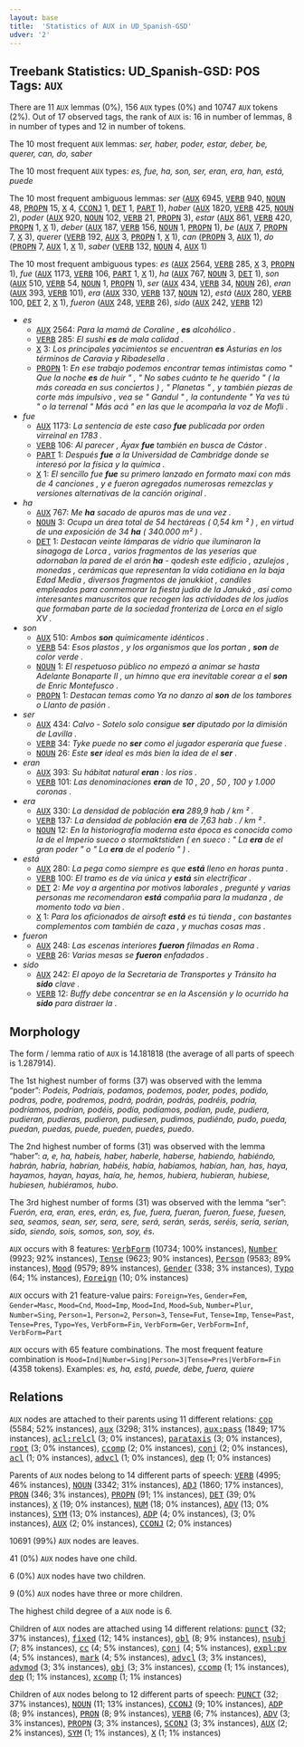 ```yaml
---
layout: base
title:  'Statistics of AUX in UD_Spanish-GSD'
udver: '2'
---
```


## Treebank Statistics: UD_Spanish-GSD: POS Tags: `AUX`

There are 11 `AUX` lemmas (0%), 156 `AUX` types (0%) and 10747 `AUX` tokens (2%).
Out of 17 observed tags, the rank of `AUX` is: 16 in number of lemmas, 8 in number of types and 12 in number of tokens.

The 10 most frequent `AUX` lemmas: <em>ser, haber, poder, estar, deber, be, querer, can, do, saber</em>

The 10 most frequent `AUX` types:  <em>es, fue, ha, son, ser, eran, era, han, está, puede</em>

The 10 most frequent ambiguous lemmas: <em>ser</em> (<tt><a href="es_gsd-pos-AUX.html">AUX</a></tt> 6945, <tt><a href="es_gsd-pos-VERB.html">VERB</a></tt> 940, <tt><a href="es_gsd-pos-NOUN.html">NOUN</a></tt> 48, <tt><a href="es_gsd-pos-PROPN.html">PROPN</a></tt> 15, <tt><a href="es_gsd-pos-X.html">X</a></tt> 4, <tt><a href="es_gsd-pos-CCONJ.html">CCONJ</a></tt> 1, <tt><a href="es_gsd-pos-DET.html">DET</a></tt> 1, <tt><a href="es_gsd-pos-PART.html">PART</a></tt> 1), <em>haber</em> (<tt><a href="es_gsd-pos-AUX.html">AUX</a></tt> 1820, <tt><a href="es_gsd-pos-VERB.html">VERB</a></tt> 425, <tt><a href="es_gsd-pos-NOUN.html">NOUN</a></tt> 2), <em>poder</em> (<tt><a href="es_gsd-pos-AUX.html">AUX</a></tt> 920, <tt><a href="es_gsd-pos-NOUN.html">NOUN</a></tt> 102, <tt><a href="es_gsd-pos-VERB.html">VERB</a></tt> 21, <tt><a href="es_gsd-pos-PROPN.html">PROPN</a></tt> 3), <em>estar</em> (<tt><a href="es_gsd-pos-AUX.html">AUX</a></tt> 861, <tt><a href="es_gsd-pos-VERB.html">VERB</a></tt> 420, <tt><a href="es_gsd-pos-PROPN.html">PROPN</a></tt> 1, <tt><a href="es_gsd-pos-X.html">X</a></tt> 1), <em>deber</em> (<tt><a href="es_gsd-pos-AUX.html">AUX</a></tt> 187, <tt><a href="es_gsd-pos-VERB.html">VERB</a></tt> 156, <tt><a href="es_gsd-pos-NOUN.html">NOUN</a></tt> 1, <tt><a href="es_gsd-pos-PROPN.html">PROPN</a></tt> 1), <em>be</em> (<tt><a href="es_gsd-pos-AUX.html">AUX</a></tt> 7, <tt><a href="es_gsd-pos-PROPN.html">PROPN</a></tt> 7, <tt><a href="es_gsd-pos-X.html">X</a></tt> 3), <em>querer</em> (<tt><a href="es_gsd-pos-VERB.html">VERB</a></tt> 192, <tt><a href="es_gsd-pos-AUX.html">AUX</a></tt> 3, <tt><a href="es_gsd-pos-PROPN.html">PROPN</a></tt> 1, <tt><a href="es_gsd-pos-X.html">X</a></tt> 1), <em>can</em> (<tt><a href="es_gsd-pos-PROPN.html">PROPN</a></tt> 3, <tt><a href="es_gsd-pos-AUX.html">AUX</a></tt> 1), <em>do</em> (<tt><a href="es_gsd-pos-PROPN.html">PROPN</a></tt> 7, <tt><a href="es_gsd-pos-AUX.html">AUX</a></tt> 1, <tt><a href="es_gsd-pos-X.html">X</a></tt> 1), <em>saber</em> (<tt><a href="es_gsd-pos-VERB.html">VERB</a></tt> 132, <tt><a href="es_gsd-pos-NOUN.html">NOUN</a></tt> 4, <tt><a href="es_gsd-pos-AUX.html">AUX</a></tt> 1)

The 10 most frequent ambiguous types:  <em>es</em> (<tt><a href="es_gsd-pos-AUX.html">AUX</a></tt> 2564, <tt><a href="es_gsd-pos-VERB.html">VERB</a></tt> 285, <tt><a href="es_gsd-pos-X.html">X</a></tt> 3, <tt><a href="es_gsd-pos-PROPN.html">PROPN</a></tt> 1), <em>fue</em> (<tt><a href="es_gsd-pos-AUX.html">AUX</a></tt> 1173, <tt><a href="es_gsd-pos-VERB.html">VERB</a></tt> 106, <tt><a href="es_gsd-pos-PART.html">PART</a></tt> 1, <tt><a href="es_gsd-pos-X.html">X</a></tt> 1), <em>ha</em> (<tt><a href="es_gsd-pos-AUX.html">AUX</a></tt> 767, <tt><a href="es_gsd-pos-NOUN.html">NOUN</a></tt> 3, <tt><a href="es_gsd-pos-DET.html">DET</a></tt> 1), <em>son</em> (<tt><a href="es_gsd-pos-AUX.html">AUX</a></tt> 510, <tt><a href="es_gsd-pos-VERB.html">VERB</a></tt> 54, <tt><a href="es_gsd-pos-NOUN.html">NOUN</a></tt> 1, <tt><a href="es_gsd-pos-PROPN.html">PROPN</a></tt> 1), <em>ser</em> (<tt><a href="es_gsd-pos-AUX.html">AUX</a></tt> 434, <tt><a href="es_gsd-pos-VERB.html">VERB</a></tt> 34, <tt><a href="es_gsd-pos-NOUN.html">NOUN</a></tt> 26), <em>eran</em> (<tt><a href="es_gsd-pos-AUX.html">AUX</a></tt> 393, <tt><a href="es_gsd-pos-VERB.html">VERB</a></tt> 101), <em>era</em> (<tt><a href="es_gsd-pos-AUX.html">AUX</a></tt> 330, <tt><a href="es_gsd-pos-VERB.html">VERB</a></tt> 137, <tt><a href="es_gsd-pos-NOUN.html">NOUN</a></tt> 12), <em>está</em> (<tt><a href="es_gsd-pos-AUX.html">AUX</a></tt> 280, <tt><a href="es_gsd-pos-VERB.html">VERB</a></tt> 100, <tt><a href="es_gsd-pos-DET.html">DET</a></tt> 2, <tt><a href="es_gsd-pos-X.html">X</a></tt> 1), <em>fueron</em> (<tt><a href="es_gsd-pos-AUX.html">AUX</a></tt> 248, <tt><a href="es_gsd-pos-VERB.html">VERB</a></tt> 26), <em>sido</em> (<tt><a href="es_gsd-pos-AUX.html">AUX</a></tt> 242, <tt><a href="es_gsd-pos-VERB.html">VERB</a></tt> 12)


* <em>es</em>
  * <tt><a href="es_gsd-pos-AUX.html">AUX</a></tt> 2564: <em>Para la mamá de Coraline , <b>es</b> alcohólico .</em>
  * <tt><a href="es_gsd-pos-VERB.html">VERB</a></tt> 285: <em>El sushi <b>es</b> de mala calidad .</em>
  * <tt><a href="es_gsd-pos-X.html">X</a></tt> 3: <em>Los principales yacimientos se encuentran <b>es</b> Asturias en los términos de Caravia y Ribadesella .</em>
  * <tt><a href="es_gsd-pos-PROPN.html">PROPN</a></tt> 1: <em>En ese trabajo podemos encontrar temas intimistas como " Que la noche <b>es</b> de huir " , " No sabes cuánto te he querido " ( la más coreada en sus conciertos ) , " Planetas " , y también piezas de corte más impulsivo , vea se " Gandul " , la contundente " Ya ves tú " o la terrenal " Más acá " en las que le acompaña la voz de Mofli .</em>
* <em>fue</em>
  * <tt><a href="es_gsd-pos-AUX.html">AUX</a></tt> 1173: <em>La sentencia de este caso <b>fue</b> publicada por orden virreinal en 1783 .</em>
  * <tt><a href="es_gsd-pos-VERB.html">VERB</a></tt> 106: <em>Al parecer , Áyax <b>fue</b> también en busca de Cástor .</em>
  * <tt><a href="es_gsd-pos-PART.html">PART</a></tt> 1: <em>Después <b>fue</b> a la Universidad de Cambridge donde se interesó por la física y la química .</em>
  * <tt><a href="es_gsd-pos-X.html">X</a></tt> 1: <em>El sencillo fue <b>fue</b> su primero lanzado en formato maxi con más de 4 canciones , y e fueron agregados numerosas remezclas y versiones alternativas de la canción original .</em>
* <em>ha</em>
  * <tt><a href="es_gsd-pos-AUX.html">AUX</a></tt> 767: <em>Me <b>ha</b> sacado de apuros mas de una vez .</em>
  * <tt><a href="es_gsd-pos-NOUN.html">NOUN</a></tt> 3: <em>Ocupa un área total de 54 hectáreas ( 0,54 km ² ) , en virtud de una exposición de 34 <b>ha</b> ( 340.000 m² ) .</em>
  * <tt><a href="es_gsd-pos-DET.html">DET</a></tt> 1: <em>Destacan veinte lámparas de vidrio que iluminaron la sinagoga de Lorca , varios fragmentos de las yeserías que adornaban la pared de el arón <b>ha</b> - qodesh este edificio , azulejos , monedas , cerámicas que representan la vida cotidiana en la baja Edad Media , diversos fragmentos de janukkiot , candiles empleados para conmemorar la fiesta judía de la Januká , así como interesantes manuscritos que recogen las actividades de los judíos que formaban parte de la sociedad fronteriza de Lorca en el siglo XV .</em>
* <em>son</em>
  * <tt><a href="es_gsd-pos-AUX.html">AUX</a></tt> 510: <em>Ambos <b>son</b> químicamente idénticos .</em>
  * <tt><a href="es_gsd-pos-VERB.html">VERB</a></tt> 54: <em>Esos plastos , y los organismos que los portan , <b>son</b> de color verde .</em>
  * <tt><a href="es_gsd-pos-NOUN.html">NOUN</a></tt> 1: <em>El respetuoso público no empezó a animar se hasta Adelante Bonaparte II , un himno que era inevitable corear a el <b>son</b> de Enric Montefusco .</em>
  * <tt><a href="es_gsd-pos-PROPN.html">PROPN</a></tt> 1: <em>Destacan temas como Ya no danzo al <b>son</b> de los tambores o Llanto de pasión .</em>
* <em>ser</em>
  * <tt><a href="es_gsd-pos-AUX.html">AUX</a></tt> 434: <em>Calvo - Sotelo solo consigue <b>ser</b> diputado por la dimisión de Lavilla .</em>
  * <tt><a href="es_gsd-pos-VERB.html">VERB</a></tt> 34: <em>Tyke puede no <b>ser</b> como el jugador esperaría que fuese .</em>
  * <tt><a href="es_gsd-pos-NOUN.html">NOUN</a></tt> 26: <em>Este <b>ser</b> ideal es más bien la idea de el <b>ser</b> .</em>
* <em>eran</em>
  * <tt><a href="es_gsd-pos-AUX.html">AUX</a></tt> 393: <em>Su hábitat natural <b>eran</b> : los ríos .</em>
  * <tt><a href="es_gsd-pos-VERB.html">VERB</a></tt> 101: <em>Las denominaciones <b>eran</b> de 10 , 20 , 50 , 100 y 1.000 coronas .</em>
* <em>era</em>
  * <tt><a href="es_gsd-pos-AUX.html">AUX</a></tt> 330: <em>La densidad de población <b>era</b> 289,9 hab / km ² .</em>
  * <tt><a href="es_gsd-pos-VERB.html">VERB</a></tt> 137: <em>La densidad de población <b>era</b> de 7,63 hab . / km ² .</em>
  * <tt><a href="es_gsd-pos-NOUN.html">NOUN</a></tt> 12: <em>En la historiografía moderna esta época es conocida como la de el Imperio sueco o stormaktstiden ( en sueco : " La <b>era</b> de el gran poder " o " La <b>era</b> de el poderío " ) .</em>
* <em>está</em>
  * <tt><a href="es_gsd-pos-AUX.html">AUX</a></tt> 280: <em>La pega como siempre es que <b>está</b> lleno en horas punta .</em>
  * <tt><a href="es_gsd-pos-VERB.html">VERB</a></tt> 100: <em>El tramo es de vía única y <b>está</b> sin electrificar .</em>
  * <tt><a href="es_gsd-pos-DET.html">DET</a></tt> 2: <em>Me voy a argentina por motivos laborales , pregunté y varias personas me recomendaron <b>está</b> compañia para la mudanza , de momento todo va bien .</em>
  * <tt><a href="es_gsd-pos-X.html">X</a></tt> 1: <em>Para los aficionados de airsoft <b>está</b> es tú tienda , con bastantes complementos com también de caza , y muchas cosas mas .</em>
* <em>fueron</em>
  * <tt><a href="es_gsd-pos-AUX.html">AUX</a></tt> 248: <em>Las escenas interiores <b>fueron</b> filmadas en Roma .</em>
  * <tt><a href="es_gsd-pos-VERB.html">VERB</a></tt> 26: <em>Varias mesas se <b>fueron</b> enfadados .</em>
* <em>sido</em>
  * <tt><a href="es_gsd-pos-AUX.html">AUX</a></tt> 242: <em>El apoyo de la Secretaria de Transportes y Tránsito ha <b>sido</b> clave .</em>
  * <tt><a href="es_gsd-pos-VERB.html">VERB</a></tt> 12: <em>Buffy debe concentrar se en la Ascensión y lo ocurrido ha <b>sido</b> para distraer la .</em>

## Morphology

The form / lemma ratio of `AUX` is 14.181818 (the average of all parts of speech is 1.287914).

The 1st highest number of forms (37) was observed with the lemma “poder”: <em>Podeis, Podriaís, podamos, podemos, poder, podes, podido, podras, podre, podremos, podrá, podrán, podrás, podréis, podría, podríamos, podrían, podéis, podía, podíamos, podían, pude, pudiera, pudieran, pudieras, pudieron, pudiesen, pudimos, pudiéndo, pudo, pueda, puedan, puedas, puede, pueden, puedes, puedo</em>.

The 2nd highest number of forms (31) was observed with the lemma “haber”: <em>a, e, ha, habeis, haber, haberle, haberse, habiendo, habiéndo, habrán, habría, habrían, habéis, había, habíamos, habían, han, has, haya, hayamos, hayan, hayas, haía, he, hemos, hubiera, hubieran, hubiese, hubiesen, hubiéramos, hubo</em>.

The 3rd highest number of forms (31) was observed with the lemma “ser”: <em>Fuerón, era, eran, eres, erán, es, fue, fuera, fueran, fueron, fuese, fuesen, sea, seamos, sean, ser, sera, sere, será, serán, serás, seréis, sería, serían, sido, siendo, sois, somos, son, soy, és</em>.

`AUX` occurs with 8 features: <tt><a href="es_gsd-feat-VerbForm.html">VerbForm</a></tt> (10734; 100% instances), <tt><a href="es_gsd-feat-Number.html">Number</a></tt> (9923; 92% instances), <tt><a href="es_gsd-feat-Tense.html">Tense</a></tt> (9623; 90% instances), <tt><a href="es_gsd-feat-Person.html">Person</a></tt> (9583; 89% instances), <tt><a href="es_gsd-feat-Mood.html">Mood</a></tt> (9579; 89% instances), <tt><a href="es_gsd-feat-Gender.html">Gender</a></tt> (338; 3% instances), <tt><a href="es_gsd-feat-Typo.html">Typo</a></tt> (64; 1% instances), <tt><a href="es_gsd-feat-Foreign.html">Foreign</a></tt> (10; 0% instances)

`AUX` occurs with 21 feature-value pairs: `Foreign=Yes`, `Gender=Fem`, `Gender=Masc`, `Mood=Cnd`, `Mood=Imp`, `Mood=Ind`, `Mood=Sub`, `Number=Plur`, `Number=Sing`, `Person=1`, `Person=2`, `Person=3`, `Tense=Fut`, `Tense=Imp`, `Tense=Past`, `Tense=Pres`, `Typo=Yes`, `VerbForm=Fin`, `VerbForm=Ger`, `VerbForm=Inf`, `VerbForm=Part`

`AUX` occurs with 65 feature combinations.
The most frequent feature combination is `Mood=Ind|Number=Sing|Person=3|Tense=Pres|VerbForm=Fin` (4358 tokens).
Examples: <em>es, ha, está, puede, debe, fuera, quiere</em>


## Relations

`AUX` nodes are attached to their parents using 11 different relations: <tt><a href="es_gsd-dep-cop.html">cop</a></tt> (5584; 52% instances), <tt><a href="es_gsd-dep-aux.html">aux</a></tt> (3298; 31% instances), <tt><a href="es_gsd-dep-aux-pass.html">aux:pass</a></tt> (1849; 17% instances), <tt><a href="es_gsd-dep-acl-relcl.html">acl:relcl</a></tt> (3; 0% instances), <tt><a href="es_gsd-dep-parataxis.html">parataxis</a></tt> (3; 0% instances), <tt><a href="es_gsd-dep-root.html">root</a></tt> (3; 0% instances), <tt><a href="es_gsd-dep-ccomp.html">ccomp</a></tt> (2; 0% instances), <tt><a href="es_gsd-dep-conj.html">conj</a></tt> (2; 0% instances), <tt><a href="es_gsd-dep-acl.html">acl</a></tt> (1; 0% instances), <tt><a href="es_gsd-dep-advcl.html">advcl</a></tt> (1; 0% instances), <tt><a href="es_gsd-dep-dep.html">dep</a></tt> (1; 0% instances)

Parents of `AUX` nodes belong to 14 different parts of speech: <tt><a href="es_gsd-pos-VERB.html">VERB</a></tt> (4995; 46% instances), <tt><a href="es_gsd-pos-NOUN.html">NOUN</a></tt> (3342; 31% instances), <tt><a href="es_gsd-pos-ADJ.html">ADJ</a></tt> (1860; 17% instances), <tt><a href="es_gsd-pos-PRON.html">PRON</a></tt> (346; 3% instances), <tt><a href="es_gsd-pos-PROPN.html">PROPN</a></tt> (91; 1% instances), <tt><a href="es_gsd-pos-DET.html">DET</a></tt> (39; 0% instances), <tt><a href="es_gsd-pos-X.html">X</a></tt> (19; 0% instances), <tt><a href="es_gsd-pos-NUM.html">NUM</a></tt> (18; 0% instances), <tt><a href="es_gsd-pos-ADV.html">ADV</a></tt> (13; 0% instances), <tt><a href="es_gsd-pos-SYM.html">SYM</a></tt> (13; 0% instances), <tt><a href="es_gsd-pos-ADP.html">ADP</a></tt> (4; 0% instances),  (3; 0% instances), <tt><a href="es_gsd-pos-AUX.html">AUX</a></tt> (2; 0% instances), <tt><a href="es_gsd-pos-CCONJ.html">CCONJ</a></tt> (2; 0% instances)

10691 (99%) `AUX` nodes are leaves.

41 (0%) `AUX` nodes have one child.

6 (0%) `AUX` nodes have two children.

9 (0%) `AUX` nodes have three or more children.

The highest child degree of a `AUX` node is 6.

Children of `AUX` nodes are attached using 14 different relations: <tt><a href="es_gsd-dep-punct.html">punct</a></tt> (32; 37% instances), <tt><a href="es_gsd-dep-fixed.html">fixed</a></tt> (12; 14% instances), <tt><a href="es_gsd-dep-obl.html">obl</a></tt> (8; 9% instances), <tt><a href="es_gsd-dep-nsubj.html">nsubj</a></tt> (7; 8% instances), <tt><a href="es_gsd-dep-cc.html">cc</a></tt> (4; 5% instances), <tt><a href="es_gsd-dep-conj.html">conj</a></tt> (4; 5% instances), <tt><a href="es_gsd-dep-expl-pv.html">expl:pv</a></tt> (4; 5% instances), <tt><a href="es_gsd-dep-mark.html">mark</a></tt> (4; 5% instances), <tt><a href="es_gsd-dep-advcl.html">advcl</a></tt> (3; 3% instances), <tt><a href="es_gsd-dep-advmod.html">advmod</a></tt> (3; 3% instances), <tt><a href="es_gsd-dep-obj.html">obj</a></tt> (3; 3% instances), <tt><a href="es_gsd-dep-ccomp.html">ccomp</a></tt> (1; 1% instances), <tt><a href="es_gsd-dep-dep.html">dep</a></tt> (1; 1% instances), <tt><a href="es_gsd-dep-xcomp.html">xcomp</a></tt> (1; 1% instances)

Children of `AUX` nodes belong to 12 different parts of speech: <tt><a href="es_gsd-pos-PUNCT.html">PUNCT</a></tt> (32; 37% instances), <tt><a href="es_gsd-pos-NOUN.html">NOUN</a></tt> (11; 13% instances), <tt><a href="es_gsd-pos-CCONJ.html">CCONJ</a></tt> (9; 10% instances), <tt><a href="es_gsd-pos-ADP.html">ADP</a></tt> (8; 9% instances), <tt><a href="es_gsd-pos-PRON.html">PRON</a></tt> (8; 9% instances), <tt><a href="es_gsd-pos-VERB.html">VERB</a></tt> (6; 7% instances), <tt><a href="es_gsd-pos-ADV.html">ADV</a></tt> (3; 3% instances), <tt><a href="es_gsd-pos-PROPN.html">PROPN</a></tt> (3; 3% instances), <tt><a href="es_gsd-pos-SCONJ.html">SCONJ</a></tt> (3; 3% instances), <tt><a href="es_gsd-pos-AUX.html">AUX</a></tt> (2; 2% instances), <tt><a href="es_gsd-pos-SYM.html">SYM</a></tt> (1; 1% instances), <tt><a href="es_gsd-pos-X.html">X</a></tt> (1; 1% instances)

